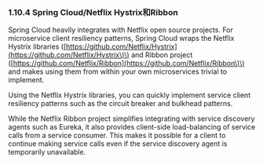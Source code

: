 ### 1.10.4 Spring Cloud/Netflix Hystrix和Ribbon

Spring Cloud heavily integrates with Netflix open source projects. For microservice client resiliency patterns, Spring Cloud wraps the Netflix Hystrix libraries \([https://github.com/Netflix/Hystrix](https://github.com/Netflix/Hystrix\)\) and Ribbon project \([https://github.com/Netflix/Ribbon](https://github.com/Netflix/Ribbon\)\) and makes using them from within your own microservices trivial to implement.

Using the Netflix Hystrix libraries, you can quickly implement service client resiliency patterns such as the circuit breaker and bulkhead patterns.

While the Netflix Ribbon project simplifies integrating with service discovery agents such as Eureka, it also provides client-side load-balancing of service calls from a service consumer. This makes it possible for a client to continue making service calls even if the service discovery agent is temporarily unavailable.

